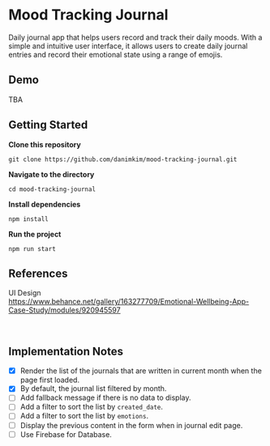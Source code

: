 # Mood Tracking Journal

Daily journal app that helps users record and track their daily moods. With a simple and intuitive user interface, it allows users to create daily journal entries and record their emotional state using a range of emojis.

## Demo

TBA

## Getting Started

**Clone this repository**

```
git clone https://github.com/danimkim/mood-tracking-journal.git
```

**Navigate to the directory**

```
cd mood-tracking-journal
```

**Install dependencies**

```
npm install
```

**Run the project**

```
npm run start
```

## References

UI Design
<br>
https://www.behance.net/gallery/163277709/Emotional-Wellbeing-App-Case-Study/modules/920945597

<br>

## Implementation Notes

- [x] Render the list of the journals that are written in current month when the page first loaded.
- [x] By default, the journal list filtered by month.
- [ ] Add fallback message if there is no data to display.
- [ ] Add a filter to sort the list by `created_date`.
- [ ] Add a filter to sort the list by `emotions`.
- [ ] Display the previous content in the form when in journal edit page.
- [ ] Use Firebase for Database.

